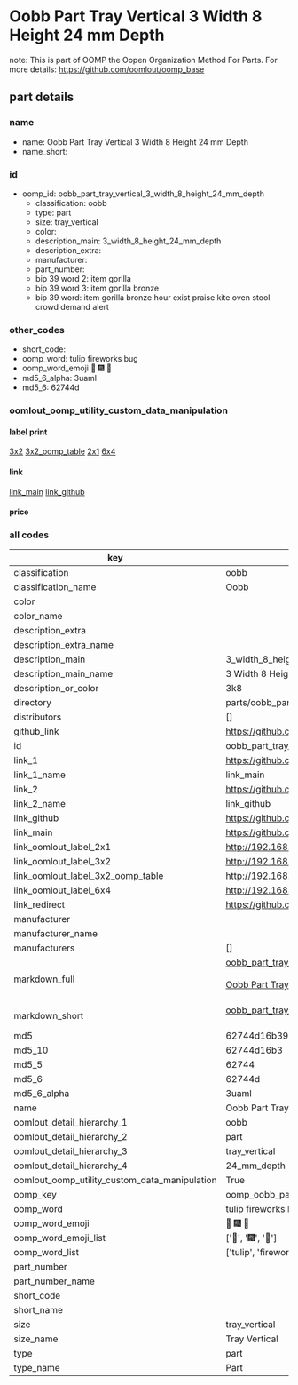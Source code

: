 # Oobb Part Tray Vertical 3 Width 8 Height 24 mm Depth  

note: This is part of OOMP the Oopen Organization Method For Parts. For more details: https://github.com/oomlout/oomp_base

##  part details
  







### name
* name: Oobb Part Tray Vertical 3 Width 8 Height 24 mm Depth
* name_short: 
### id
* oomp_id: oobb_part_tray_vertical_3_width_8_height_24_mm_depth
  * classification: oobb
  * type: part
  * size: tray_vertical
  * color: 
  * description_main: 3_width_8_height_24_mm_depth
  * description_extra: 
  * manufacturer: 
  * part_number: 
  * bip 39 word 2: item gorilla
  * bip 39 word 3: item gorilla bronze
  * bip 39 word: item gorilla bronze hour exist praise kite oven stool crowd demand alert

### other_codes
* short_code: 
* oomp_word: tulip fireworks bug
* oomp_word_emoji :tulip: :fireworks: :bug:
* md5_6_alpha: 3uaml
* md5_6: 62744d






### oomlout_oomp_utility_custom_data_manipulation
#### label print
[3x2](http://192.168.1.245:1112/?label=oomp%203uaml)
[3x2_oomp_table](http://192.168.1.108:1112/?label=oomp%203uaml)
[2x1](http://192.168.1.242:1112/?label=oomp%203uaml)
[6x4](http://192.168.1.55:1112/?label=oomp%203uaml)    

#### link

[link_main](https://github.com/oomlout/oomlout_oomp_version_1_messy/tree/main/parts/oobb_part_tray_vertical_3_width_8_height_24_mm_depth) [link_github](https://github.com/oomlout/oomlout_oomp_version_1_messy/tree/main/parts/oobb_part_tray_vertical_3_width_8_height_24_mm_depth)                             

#### price







### all codes 
| key | value |  
| --- | --- |  
| classification | oobb |  
| classification_name | Oobb |  
| color |  |  
| color_name |  |  
| description_extra |  |  
| description_extra_name |  |  
| description_main | 3_width_8_height_24_mm_depth |  
| description_main_name | 3 Width 8 Height 24 mm Depth |  
| description_or_color | 3k8 |  
| directory | parts/oobb_part_tray_vertical_3_width_8_height_24_mm_depth |  
| distributors | [] |  
| github_link | https://github.com/oomlout/oomlout_oomp_part_src/tree/main/parts/oobb_part_tray_vertical_3_width_8_height_24_mm_depth |  
| id | oobb_part_tray_vertical_3_width_8_height_24_mm_depth |  
| link_1 | https://github.com/oomlout/oomlout_oomp_version_1_messy/tree/main/parts/oobb_part_tray_vertical_3_width_8_height_24_mm_depth |  
| link_1_name | link_main |  
| link_2 | https://github.com/oomlout/oomlout_oomp_version_1_messy/tree/main/parts/oobb_part_tray_vertical_3_width_8_height_24_mm_depth |  
| link_2_name | link_github |  
| link_github | https://github.com/oomlout/oomlout_oomp_version_1_messy/tree/main/parts/oobb_part_tray_vertical_3_width_8_height_24_mm_depth |  
| link_main | https://github.com/oomlout/oomlout_oomp_version_1_messy/tree/main/parts/oobb_part_tray_vertical_3_width_8_height_24_mm_depth |  
| link_oomlout_label_2x1 | http://192.168.1.242:1112/?label=oomp%203uaml |  
| link_oomlout_label_3x2 | http://192.168.1.245:1112/?label=oomp%203uaml |  
| link_oomlout_label_3x2_oomp_table | http://192.168.1.108:1112/?label=oomp%203uaml |  
| link_oomlout_label_6x4 | http://192.168.1.55:1112/?label=oomp%203uaml |  
| link_redirect | https://github.com/oomlout/oomlout_oomp_version_1_messy/tree/main/parts/oobb_part_tray_vertical_3_width_8_height_24_mm_depth |  
| manufacturer |  |  
| manufacturer_name |  |  
| manufacturers | [] |  
| markdown_full | [oobb_part_tray_vertical_3_width_8_height_24_mm_depth](none)<br>[](none)<br>[Oobb Part Tray Vertical 3 Width 8 Height 24 Mm Depth](none)<br><br> |  
| markdown_short | [oobb_part_tray_vertical_3_width_8_height_24_mm_depth](none)<br><br> |  
| md5 | 62744d16b39dcf66a627e6e439592bb6 |  
| md5_10 | 62744d16b3 |  
| md5_5 | 62744 |  
| md5_6 | 62744d |  
| md5_6_alpha | 3uaml |  
| name | Oobb Part Tray Vertical 3 Width 8 Height 24 mm Depth |  
| oomlout_detail_hierarchy_1 | oobb |  
| oomlout_detail_hierarchy_2 | part |  
| oomlout_detail_hierarchy_3 | tray_vertical |  
| oomlout_detail_hierarchy_4 | 24_mm_depth |  
| oomlout_oomp_utility_custom_data_manipulation | True |  
| oomp_key | oomp_oobb_part_tray_vertical_3_width_8_height_24_mm_depth |  
| oomp_word | tulip fireworks bug |  
| oomp_word_emoji | :tulip: :fireworks: :bug: |  
| oomp_word_emoji_list | [':tulip:', ':fireworks:', ':bug:'] |  
| oomp_word_list | ['tulip', 'fireworks', 'bug'] |  
| part_number |  |  
| part_number_name |  |  
| short_code |  |  
| short_name |  |  
| size | tray_vertical |  
| size_name | Tray Vertical |  
| type | part |  
| type_name | Part |  

